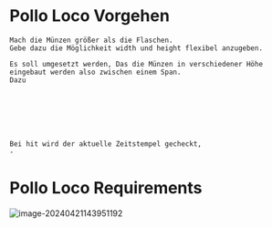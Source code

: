 # Pollo Loco Vorgehen



```pseudocode
Mach die Münzen größer als die Flaschen. 
Gebe dazu die Möglichkeit width und height flexibel anzugeben.

Es soll umgesetzt werden, Das die Münzen in verschiedener Höhe eingebaut werden also zwischen einem Span. 
Dazu







```



```pseudocode
Bei hit wird der aktuelle Zeitstempel gecheckt, 
-
```



# Pollo Loco Requirements

![image-20240421143951192](/home/peet/.config/Typora/typora-user-images/image-20240421143951192.png)

